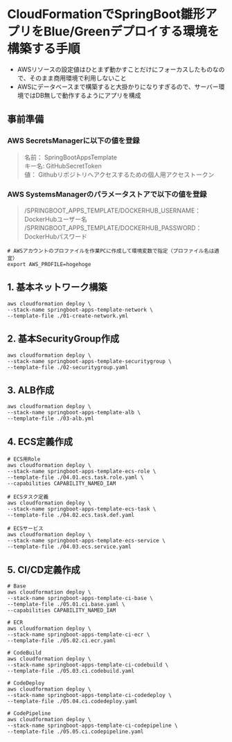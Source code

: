 # CloudFormationでSpringBoot雛形アプリをBlue/Greenデプロイする環境を構築する手順

- AWSリソースの設定値はひとまず動かすことだけにフォーカスしたものなので、そのまま商用環境で利用しないこと
- AWSにデータベースまで構築すると大掛かりになりすぎるので、サーバー環境ではDB無しで動作するようにアプリを構成

## 事前準備

### AWS SecretsManagerに以下の値を登録
> 名前： SpringBootAppsTemplate  
> キー名: GitHubSecretToken  
> 値： Githubリポジトリへアクセスするための個人用アクセストークン

### AWS SystemsManagerのパラメータストアで以下の値を登録
> /SPRINGBOOT_APPS_TEMPLATE/DOCKERHUB_USERNAME： DockerHubユーザー名  
> /SPRINGBOOT_APPS_TEMPLATE/DOCKERHUB_PASSWORD： DockerHubパスワード  


```shell
# AWSアカウントのプロファイルを作業PCに作成して環境変数で指定（プロファイル名は適宜）
export AWS_PROFILE=hogehoge
```

## 1. 基本ネットワーク構築
```shell
aws cloudformation deploy \
--stack-name springboot-apps-template-network \
--template-file ./01-create-network.yml
```

## 2. 基本SecurityGroup作成
```shell
aws cloudformation deploy \
--stack-name springboot-apps-template-securitygroup \
--template-file ./02-securitygroup.yaml 
```

## 3. ALB作成
```shell
aws cloudformation deploy \
--stack-name springboot-apps-template-alb \
--template-file ./03-alb.yml
```

## 4. ECS定義作成
```shell
# ECS用Role
aws cloudformation deploy \
--stack-name springboot-apps-template-ecs-role \
--template-file ./04.01.ecs.task.role.yaml \
--capabilities CAPABILITY_NAMED_IAM

# ECSタスク定義
aws cloudformation deploy \
--stack-name springboot-apps-template-ecs-task \
--template-file ./04.02.ecs.task.def.yaml

# ECSサービス
aws cloudformation deploy \
--stack-name springboot-apps-template-ecs-service \
--template-file ./04.03.ecs.service.yaml
```

## 5. CI/CD定義作成
```shell
# Base
aws cloudformation deploy \
--stack-name springboot-apps-template-ci-base \
--template-file ./05.01.ci.base.yaml \
--capabilities CAPABILITY_NAMED_IAM

# ECR
aws cloudformation deploy \
--stack-name springboot-apps-template-ci-ecr \
--template-file ./05.02.ci.ecr.yaml

# CodeBuild
aws cloudformation deploy \
--stack-name springboot-apps-template-ci-codebuild \
--template-file ./05.03.ci.codebuild.yaml

# CodeDeploy
aws cloudformation deploy \
--stack-name springboot-apps-template-ci-codedeploy \
--template-file ./05.04.ci.codedeploy.yaml

# CodePipeline
aws cloudformation deploy \
--stack-name springboot-apps-template-ci-codepipeline \
--template-file ./05.05.ci.codepipeline.yaml
```

